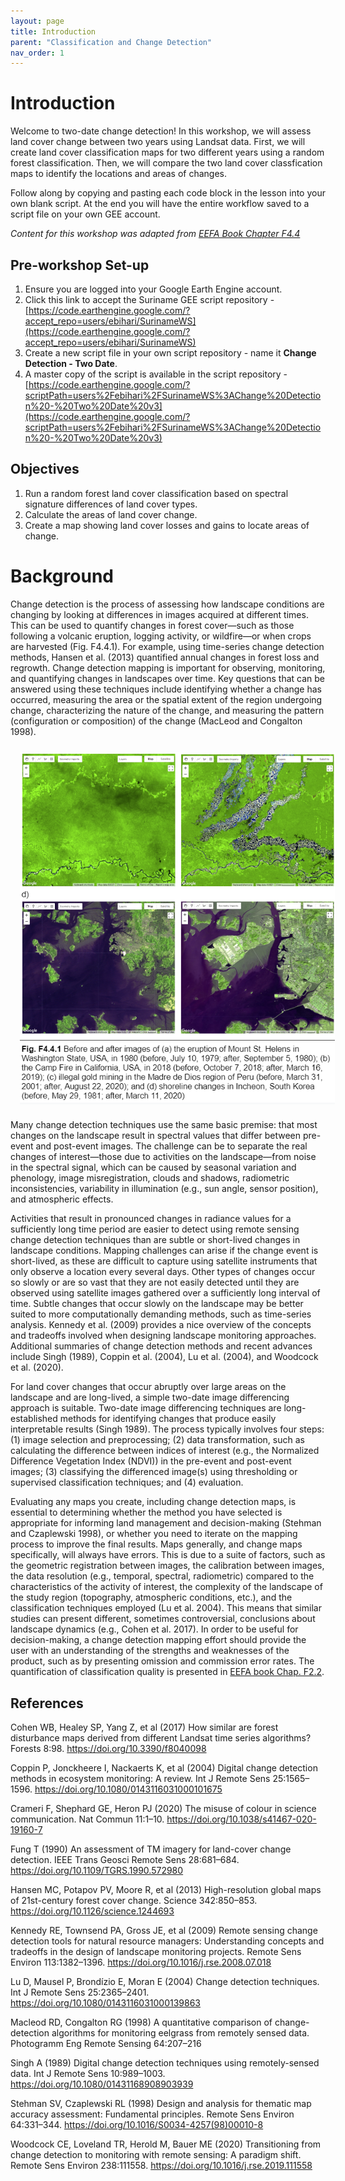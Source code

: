 ```yaml
---
layout: page
title: Introduction
parent: "Classification and Change Detection"
nav_order: 1
---
```


# Introduction

Welcome to two-date change detection! In this workshop, we will assess land cover change between two years using Landsat data.  First, we will create land cover classification maps for two different years using a random forest classification.  Then, we will compare the two land cover classfication maps to identify the locations and areas of changes.

Follow along by copying and pasting each code block in the lesson into your own blank script. At the end you will have the entire workflow saved to a script file on your own GEE account.

*Content for this workshop was adapted from [EEFA Book Chapter F4.4](https://www.eefabook.org/go-to-the-book.html)* 

## Pre-workshop Set-up 

1. Ensure you are logged into your Google Earth Engine account.
2. Click this link to accept the Suriname GEE script repository - [https://code.earthengine.google.com/?accept_repo=users/ebihari/SurinameWS](https://code.earthengine.google.com/?accept_repo=users/ebihari/SurinameWS)
3. Create a new script file in your own script repository - name it **Change Detection - Two Date**. 
4. A master copy of the script is available in the script repository -[https://code.earthengine.google.com/?scriptPath=users%2Febihari%2FSurinameWS%3AChange%20Detection%20-%20Two%20Date%20v3](https://code.earthengine.google.com/?scriptPath=users%2Febihari%2FSurinameWS%3AChange%20Detection%20-%20Two%20Date%20v3)

## Objectives
1. Run a random forest land cover classification based on spectral signature differences of land cover types.
2. Calculate the areas of land cover change.
3. Create a map showing land cover losses and gains to locate areas of change.

# Background

Change detection is the process of assessing how landscape conditions are changing by looking at differences in images acquired at different times. This can be used to quantify changes in forest cover—such as those following a volcanic eruption, logging activity, or wildfire—or when crops are harvested (Fig. F4.4.1). For example, using time-series change detection methods, Hansen et al. (2013) quantified annual changes in forest loss and regrowth. Change detection mapping is important for observing, monitoring, and quantifying changes in landscapes over time. Key questions that can be answered using these techniques include identifying whether a change has occurred, measuring the area or the spatial extent of the region undergoing change, characterizing the nature of the change, and measuring the pattern (configuration or composition) of the change (MacLeod and Congalton 1998).

<img align="center" src="../images/change-detection-1/changedetection_example.png" hspace="15" vspace="10" width="600">

Many change detection techniques use the same basic premise: that most changes on the landscape result in spectral values that differ between pre-event and post-event images. The challenge can be to separate the real changes of interest—those due to activities on the landscape—from noise in the spectral signal, which can be caused by seasonal variation and phenology, image misregistration, clouds and shadows, radiometric inconsistencies, variability in illumination (e.g., sun angle, sensor position), and atmospheric effects.

Activities that result in pronounced changes in radiance values for a sufficiently long time period are easier to detect using remote sensing change detection techniques than are subtle or short-lived changes in landscape conditions. Mapping challenges can arise if the change event is short-lived, as these are difficult to capture using satellite instruments that only observe a location every several days. Other types of changes occur so slowly or are so vast that they are not easily detected until they are observed using satellite images gathered over a sufficiently long interval of time. Subtle changes that occur slowly on the landscape may be better suited to more computationally demanding methods, such as time-series analysis. Kennedy et al. (2009) provides a nice overview of the concepts and tradeoffs involved when designing landscape monitoring approaches. Additional summaries of change detection methods and recent advances include Singh (1989), Coppin et al. (2004), Lu et al. (2004), and Woodcock et al. (2020). 

For land cover changes that occur abruptly over large areas on the landscape and are long-lived, a simple two-date image differencing approach is suitable. Two-date image differencing techniques are long-established methods for identifying changes that produce easily interpretable results (Singh 1989). The process typically involves four steps: (1) image selection and preprocessing; (2) data transformation, such as calculating the difference between indices of interest (e.g., the Normalized Difference Vegetation Index (NDVI)) in the pre-event and post-event images; (3) classifying the differenced image(s) using thresholding or supervised classification techniques; and (4) evaluation. 

Evaluating any maps you create, including change detection maps, is essential to determining whether the method you have selected is appropriate for informing land management and decision-making (Stehman and Czaplewski 1998), or whether you need to iterate on the mapping process to improve the final results. Maps generally, and change maps specifically, will always have errors. This is due to a suite of factors, such as the geometric registration between images, the calibration between images, the data resolution (e.g., temporal, spectral, radiometric) compared to the characteristics of the activity of interest, the complexity of the landscape of the study region (topography, atmospheric conditions, etc.), and the classification techniques employed (Lu et al. 2004). This means that similar studies can present different, sometimes controversial, conclusions about landscape dynamics (e.g., Cohen et al. 2017). In order to be useful for decision-making, a change detection mapping effort should provide the user with an understanding of the strengths and weaknesses of the product, such as by presenting omission and commission error rates. The quantification of classification quality is presented in [EEFA book Chap. F2.2](https://www.eefabook.org/go-to-the-book.html).

## References

Cohen WB, Healey SP, Yang Z, et al (2017) How similar are forest disturbance maps derived from different Landsat time series algorithms? Forests 8:98. https://doi.org/10.3390/f8040098

Coppin P, Jonckheere I, Nackaerts K, et al (2004) Digital change detection methods in ecosystem monitoring: A review. Int J Remote Sens 25:1565–1596. https://doi.org/10.1080/0143116031000101675

Crameri F, Shephard GE, Heron PJ (2020) The misuse of colour in science communication. Nat Commun 11:1–10. https://doi.org/10.1038/s41467-020-19160-7

Fung T (1990) An assessment of TM imagery for land-cover change detection. IEEE Trans Geosci Remote Sens 28:681–684. https://doi.org/10.1109/TGRS.1990.572980

Hansen MC, Potapov PV, Moore R, et al (2013) High-resolution global maps of 21st-century forest cover change. Science 342:850–853. https://doi.org/10.1126/science.1244693

Kennedy RE, Townsend PA, Gross JE, et al (2009) Remote sensing change detection tools for natural resource managers: Understanding concepts and tradeoffs in the design of landscape monitoring projects. Remote Sens Environ 113:1382–1396. https://doi.org/10.1016/j.rse.2008.07.018

Lu D, Mausel P, Brondízio E, Moran E (2004) Change detection techniques. Int J Remote Sens 25:2365–2401. https://doi.org/10.1080/0143116031000139863

Macleod RD, Congalton RG (1998) A quantitative comparison of change-detection algorithms for monitoring eelgrass from remotely sensed data. Photogramm Eng Remote Sensing 64:207–216

Singh A (1989) Digital change detection techniques using remotely-sensed data. Int J  Remote Sens 10:989–1003. https://doi.org/10.1080/01431168908903939

Stehman SV, Czaplewski RL (1998) Design and analysis for thematic map accuracy assessment: Fundamental principles. Remote Sens Environ 64:331–344. https://doi.org/10.1016/S0034-4257(98)00010-8

Woodcock CE, Loveland TR, Herold M, Bauer ME (2020) Transitioning from change detection to monitoring with remote sensing: A paradigm shift. Remote Sens Environ 238:111558. https://doi.org/10.1016/j.rse.2019.111558
